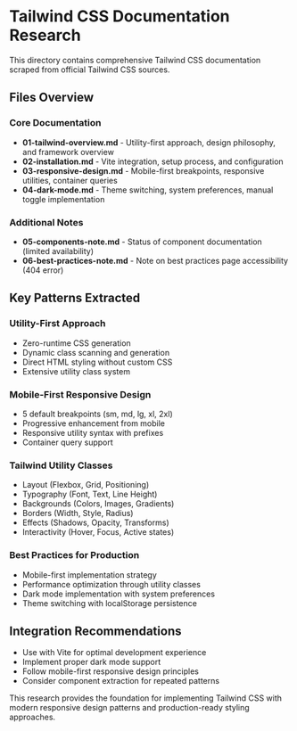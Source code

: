 # Tailwind CSS Documentation Research

This directory contains comprehensive Tailwind CSS documentation scraped from official Tailwind CSS sources.

## Files Overview

### Core Documentation
- **01-tailwind-overview.md** - Utility-first approach, design philosophy, and framework overview
- **02-installation.md** - Vite integration, setup process, and configuration
- **03-responsive-design.md** - Mobile-first breakpoints, responsive utilities, container queries
- **04-dark-mode.md** - Theme switching, system preferences, manual toggle implementation

### Additional Notes
- **05-components-note.md** - Status of component documentation (limited availability)
- **06-best-practices-note.md** - Note on best practices page accessibility (404 error)

## Key Patterns Extracted

### Utility-First Approach
- Zero-runtime CSS generation
- Dynamic class scanning and generation
- Direct HTML styling without custom CSS
- Extensive utility class system

### Mobile-First Responsive Design
- 5 default breakpoints (sm, md, lg, xl, 2xl)
- Progressive enhancement from mobile
- Responsive utility syntax with prefixes
- Container query support

### Tailwind Utility Classes
- Layout (Flexbox, Grid, Positioning)
- Typography (Font, Text, Line Height)
- Backgrounds (Colors, Images, Gradients)
- Borders (Width, Style, Radius)
- Effects (Shadows, Opacity, Transforms)
- Interactivity (Hover, Focus, Active states)

### Best Practices for Production
- Mobile-first implementation strategy
- Performance optimization through utility classes
- Dark mode implementation with system preferences
- Theme switching with localStorage persistence

## Integration Recommendations
- Use with Vite for optimal development experience
- Implement proper dark mode support
- Follow mobile-first responsive design principles
- Consider component extraction for repeated patterns

This research provides the foundation for implementing Tailwind CSS with modern responsive design patterns and production-ready styling approaches.